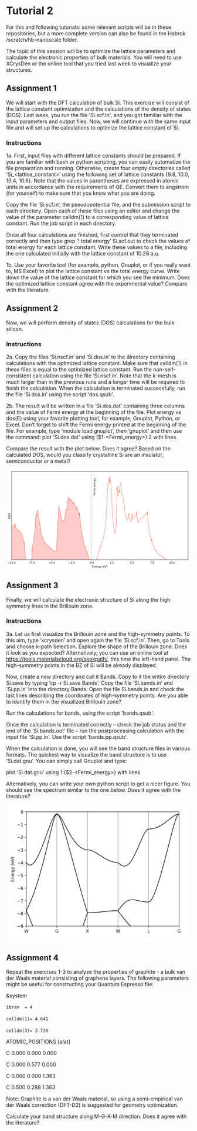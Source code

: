 # Tutorial 2
For this and following tutorials: some relevant scripts will be in these repositories, but a more complete version can also be found in the Habrok /scratch/hb-nanoscale folder.

The topic of this session will be to optimize the lattice parameters and calculate the electronic properties of bulk materials. You will need to use XCrysDen or the online tool that you tried last week to visualize your structures. 

## Assignment 1

We will start with the DFT calculation of bulk Si. This exercise will consist of the lattice constant optimization and the calculations of the density of states (DOS). Last week, you run the file 'Si.scf.in', and you got familiar with the input parameters and output files. Now, we will continue with the same input file and will set up the calculations to optimize the lattice constant of Si. 

### Instructions

1a. First, input files with different lattice constants should be prepared. If you are familiar with bash or python scripting, you can easily automatize the file preparation and running. Otherwise, create four empty directories called ‘Si_<lattice_constant>’ using the following set of lattice constants {9.8, 10.0, 10.4, 10.6}. Note that the values in parentheses are expressed in atomic units in accordance with the requirements of QE. Convert them to angstrom (for yourself) to make sure that you know what you are doing. 

Copy the file ‘Si.scf.in’, the pseudopotential file, and the submission script to each directory. Open each of these files using an editor and change the value of the parameter celldm(1) to a corresponding value of lattice constant. Run the job script in each directory.

Once all four calculations are finished, first control that they terminated correctly and then type 
grep ‘!    total energy’ Si.scf.out to check the values of total energy for each lattice constant. Write these values to a file, including the one calculated initially with the lattice constant of 10.26 a.u. 

1b. Use your favorite tool (for example, python, Gnuplot, or if you really want to, MS Excel) to plot the lattice constant vs the total energy curve. Write down the value of the lattice constant for which you see the minimum. Does the optimized lattice constant agree with the experimental value? Compare with the literature. 

## Assignment 2

Now, we will perform density of states (DOS) calculations for the bulk silicon. 

### Instructions

2a. Copy the files ‘Si.nscf.in’ and ‘Si.dos.in’ to the directory containing calculations with the optimized lattice constant. Make sure that celldm(1) in these files is equal to the optimized lattice constant. Run the non-self-consistent calculation using the file ‘Si.nscf.in’. Note that the k-mesh is much larger than in the previous runs and a longer time will be required to finish the calculation. When the calculation is terminated successfully, run the file ‘Si.dos.in’ using the script 'dos.qsub'. 

2b. The result will be written in a file ‘Si.dos.dat’ containing three columns and the value of Fermi energy at the beginning of the file. Plot energy vs dos(E) using your favorite plotting tool, for example, Gnuplot, Python, or Excel. Don’t forget to shift the Fermi energy printed at the beginning of the file. For example, type ‘module load gnuplot’, then ‘gnuplot’ and then use the command:
plot 'Si.dos.dat' using ($1-<Fermi_energy>):2 with lines

Compare the result with the plot below. Does it agree? Based on the calculated DOS, would you classify crystalline Si are an insulator, semiconductor or a metal?

![Test](/images/dos.png)

## Assignment 3

Finally, we will calculate the electronic structure of Si along the high symmetry lines in the Brillouin zone.

### Instructions

3a. Let us first visualize the Brillouin zone and the high-symmetry points. To this aim, type ‘xcrysden’ and open again the file ‘Si.scf.in’. Then, go to Tools and choose k-path Selection. Explore the shape of the Brillouin zone. Does it look as you expected?
Alternatively, you can use an online tool at https://tools.materialscloud.org/seekpath/, this time the left-hand panel. The high-symmetry points in the BZ of Si will be already displayed. 

Now, create a new directory and call it Bands. Copy to it the entire directory Si.save by typing ‘cp -r Si.save Bands’. 
Copy the file ‘Si.bands.in’ and ‘Si.pp.in’ into the directory Bands. 
Open the file Si.bands.in and check the last lines describing the coordinates of high-symmetry points. Are you able to identify them in the visualized Brillouin zone?

Run the calculations for bands, using the script 'bands.qsub'. 

Once the calculation is terminated correctly – check the job status and the end of the ‘Si.bands.out’ file – run the postprocessing calculation with the input file 'Si.pp.in'. Use the script 'bands.pp.qsub'. 

When the calculation is done, you will see the band structure files in various formats. The quickest way to visualize the band structure is to use ‘Si.dat.gnu’. You can simply call Gnuplot and type: 

plot 'Si.dat.gnu' using 1:($2-<Fermi_energy>) with lines

Alternatively, you can write your own python script to get a nicer figure. You should see the spectrum similar to the one below. Does it agree with the literature?

![Test](/images/bands.png)

## Assignment 4

Repeat the exercises 1-3 to analyze the properties of graphite - a bulk van der Waals material consisting of graphene layers. The following parameters might be useful for constructing your Quantum Espresso file:

&system
   
    ibrav  = 4

    celldm(1)= 4.641 
    
    celldm(3)= 2.726

ATOMIC_POSITIONS {alat}

C      0.000 0.000 0.000

C      0.000 0.577 0.000

C      0.000 0.000 1.363

C      0.500 0.288 1.363

Note: Graphite is a van der Waals material, so using a semi-empirical van der Waals correction (DFT-D2) is suggested for geometry optimization. 

Calculate your band structure along M-G-K-M direction. Does it agree with the literature?


